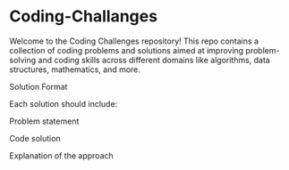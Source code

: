 # Coding-Challanges

Welcome to the Coding Challenges repository! This repo contains a collection of coding problems and solutions aimed at improving problem-solving and coding skills across different domains like algorithms, data structures, mathematics, and more.


Solution Format

Each solution should include:

Problem statement

Code solution

Explanation of the approach




